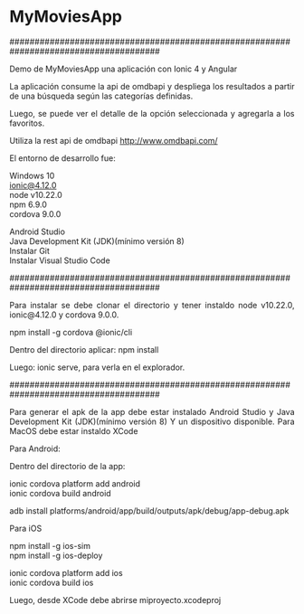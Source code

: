 # MyMoviesApp
######################################################################################
<p align="justify">Demo de MyMoviesApp una aplicación con Ionic 4 y Angular</p>

<p align="justify">La aplicación consume la api de omdbapi y despliega los resultados a partir de una búsqueda según las categorías definidas.</p>
<p align="justify">Luego, se puede ver el detalle de la opción seleccionada y agregarla a los favoritos.</p>

Utiliza la rest api de omdbapi http://www.omdbapi.com/

El entorno de desarrollo fue:

Windows 10</br>
ionic@4.12.0</br>
node v10.22.0</br>
npm 6.9.0</br>
cordova 9.0.0</br>

Android Studio</br>
Java Development Kit (JDK)(mínimo versión 8)</br>
Instalar Git</br>
Instalar Visual Studio Code</br>

######################################################################################
<p align="justify">Para instalar se debe clonar el directorio y tener instaldo node v10.22.0, ionic@4.12.0 y cordova 9.0.0.</p>

npm install -g cordova @ionic/cli</br>

Dentro del directorio aplicar: npm install</br>

Luego: ionic serve, para verla en el explorador.</br>

######################################################################################
<p align="justify">Para generar el apk de la app debe estar instalado Android Studio y Java Development Kit (JDK)(mínimo versión 8)
Y un dispositivo disponible. Para MacOS debe estar instaldo XCode</p>

Para Android:</br>

Dentro del directorio de la app:</br>

ionic cordova platform add android</br>
ionic cordova build android</br>

adb install platforms/android/app/build/outputs/apk/debug/app-debug.apk</br>

Para iOS

npm install -g ios-sim</br>
npm install -g ios-deploy</br>

ionic cordova platform add ios</br>
ionic cordova build ios</br>


Luego, desde XCode debe abrirse miproyecto.xcodeproj</br>




